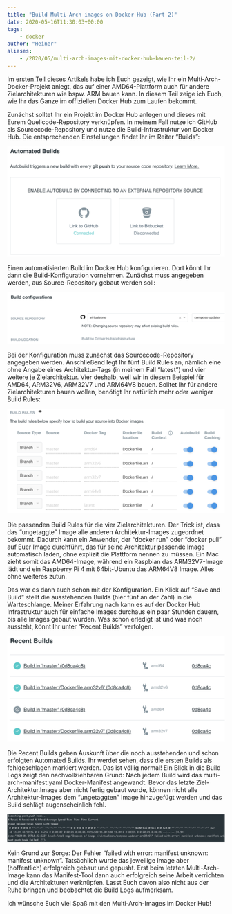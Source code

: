 ```yaml
---
title: "Build Multi-Arch images on Docker Hub (Part 2)"
date: 2020-05-16T11:30:03+00:00
tags:
    - docker
author: "Heiner"
aliases:
    - /2020/05/multi-arch-images-mit-docker-hub-bauen-teil-2/
---
```


Im [ersten Teil dieses Artikels](/posts/multi-arch-docker-images-1/) habe ich Euch gezeigt, wie Ihr ein Multi-Arch-Docker-Projekt anlegt, das auf einer AMD64-Plattform auch für andere Zielarchitekturen wie bspw. ARM bauen kann. In diesem Teil zeige ich Euch, wie Ihr das Ganze im offiziellen Docker Hub zum Laufen bekommt.

Zunächst solltet Ihr ein Projekt im Docker Hub anlegen und dieses mit Eurem Quellcode-Repository verknüpfen. In meinem Fall nutze ich GitHub als Sourcecode-Repository und nutze die Build-Infrastruktur von Docker Hub. Die entsprechenden Einstellungen findet Ihr im Reiter “Builds”:

![](/img/multiarch-dockerhub-1.png)

Einen automatisierten Build im Docker Hub konfigurieren.
Dort könnt Ihr dann die Build-Konfiguration vornehmen. Zunächst muss angegeben werden, aus Source-Repository gebaut werden soll:

![](/img/multiarch-dockerhub-2.png)

Bei der Konfiguration muss zunächst das Sourcecode-Repository angegeben werden.
Anschließend legt Ihr fünf Build Rules an, nämlich eine ohne Angabe eines Architektur-Tags (in meinem Fall “latest”) und vier weitere je Zielarchitektur. Vier deshalb, weil wir in diesem Beispiel für AMD64, ARM32V6, ARM32V7 und ARM64V8 bauen. Solltet Ihr für andere Zielarchitekturen bauen wollen, benötigt Ihr natürlich mehr oder weniger Build Rules:

![](/img/multiarch-dockerhub-3.png)

Die passenden Build Rules für die vier Zielarchitekturen.
Der Trick ist, dass das “ungetaggte” Image alle anderen Architektur-Images zugeordnet bekommt. Dadurch kann ein Anwender, der “docker run” oder “docker pull” auf Euer Image durchführt, das für seine Architektur passende Image automatisch laden, ohne explizit die Plattform nennen zu müssen. Ein Mac zieht somit das AMD64-Image, während ein Raspbian das ARM32V7-Image lädt und ein Raspberry Pi 4 mit 64bit-Ubuntu das ARM64V8 Image. Alles ohne weiteres zutun.

Das war es dann auch schon mit der Konfiguration. Ein Klick auf “Save and Build” stellt die ausstehenden Builds (hier fünf an der Zahl) in die Warteschlange. Meiner Erfahrung nach kann es auf der Docker Hub Infrastruktur auch für einfache Images durchaus ein paar Stunden dauern, bis alle Images gebaut wurden. Was schon erledigt ist und was noch aussteht, könnt Ihr unter “Recent Builds” verfolgen.

![](/img/multiarch-dockerhub-4.png)

Die Recent Builds geben Auskunft über die noch ausstehenden und schon erfolgten Automated Builds.
Ihr werdet sehen, dass die ersten Builds als fehlgeschlagen markiert werden. Das ist völlig normal! Ein Blick in die Build Logs zeigt den nachvollziehbaren Grund: Nach jedem Build wird das multi-arch-manifest.yaml Docker-Manifest angewandt. Bevor das letzte Ziel-Architektur.Image aber nicht fertig gebaut wurde, können nicht alle Architektur-Images dem “ungetaggten” Image hinzugefügt werden und das Build schlägt augenscheinlich fehl.

![](/img/multiarch-dockerhub-5.png)

Kein Grund zur Sorge: Der Fehler “failed with error: manifest unknown: manifest unknown”.
Tatsächlich wurde das jeweilige Image aber (hoffentlich) erfolgreich gebaut und gepusht. Erst beim letzten Multi-Arch-Image kann das Manifest-Tool dann auch erfolgreich seine Arbeit verrichten und die Architekturen verknüpfen. Lasst Euch davon also nicht aus der Ruhe bringen und beobachtet die Build Logs aufmerksam.

Ich wünsche Euch viel Spaß mit den Multi-Arch-Images im Docker Hub!